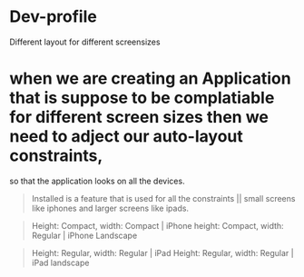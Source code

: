 # Dev-profile

Different layout for different screensizes

# when we are creating an Application that is suppose to be complatiable for different screen sizes then we need to adject our auto-layout constraints,
so that the application looks on all the devices.

>Installed is a feature that is used for all the constraints || small screens like iphones and larger screens like ipads.

>Height: Compact, width: Compact | iPhone
>height: Compact, width: Regular | iPhone Landscape

>Height: Regular, width: Regular | iPad
>Height: Regular, width: Regular | iPad landscape

